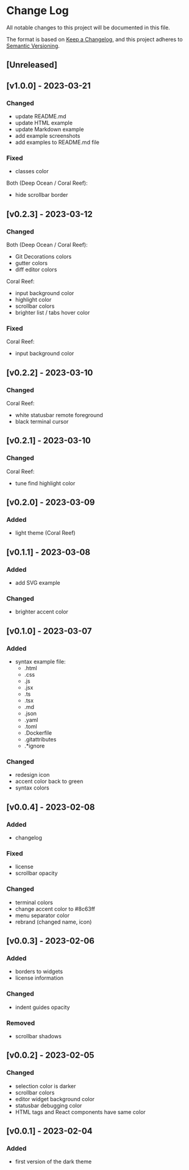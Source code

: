 # Change Log

All notable changes to this project will be documented in this file.

The format is based on [Keep a Changelog](https://keepachangelog.com/en/1.0.0/), and this project adheres to [Semantic Versioning](https://semver.org/spec/v2.0.0.html).

## [Unreleased]

## [v1.0.0] - 2023-03-21

### Changed

- update README.md
- update HTML example
- update Markdown example
- add example screenshots
- add examples to README.md file

### Fixed

- classes color

Both (Deep Ocean / Coral Reef):

- hide scrollbar border

## [v0.2.3] - 2023-03-12

### Changed

Both (Deep Ocean / Coral Reef):

- Git Decorations colors
- gutter colors
- diff editor colors

Coral Reef:

- input background color
- highlight color
- scrollbar colors
- brighter list / tabs hover color

### Fixed

Coral Reef:

- input background color

## [v0.2.2] - 2023-03-10

### Changed

Coral Reef:

- white statusbar remote foreground
- black terminal cursor

## [v0.2.1] - 2023-03-10

### Changed

Coral Reef:

- tune find highlight color

## [v0.2.0] - 2023-03-09

### Added

- light theme (Coral Reef)

## [v0.1.1] - 2023-03-08

### Added

- add SVG example

### Changed

- brighter accent color

## [v0.1.0] - 2023-03-07

### Added

- syntax example file:
  - .html
  - .css
  - .js
  - .jsx
  - .ts
  - .tsx
  - .md
  - .json
  - .yaml
  - .toml
  - .Dockerfile
  - .gitattributes
  - .\*ignore

### Changed

- redesign icon
- accent color back to green
- syntax colors

## [v0.0.4] - 2023-02-08

### Added

- changelog

### Fixed

- license
- scrollbar opacity

### Changed

- terminal colors
- change accent color to #8c63ff
- menu separator color
- rebrand (changed name, icon)

## [v0.0.3] - 2023-02-06

### Added

- borders to widgets
- license information

### Changed

- indent guides opacity

### Removed

- scrollbar shadows

## [v0.0.2] - 2023-02-05

### Changed

- selection color is darker
- scrollbar colors
- editor widget background color
- statusbar debugging color
- HTML tags and React components have same color

## [v0.0.1] - 2023-02-04

### Added

- first version of the dark theme
